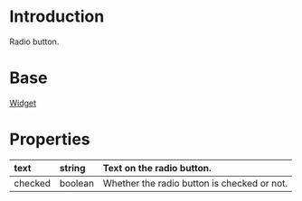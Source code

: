 # Introduction #

Radio button.

# Base #

[Widget](BranchTypesUiWidget.md)

# Properties #

| text | string | Text on the radio button. |
|:-----|:-------|:--------------------------|
| checked | boolean | Whether the radio button is checked or not. |